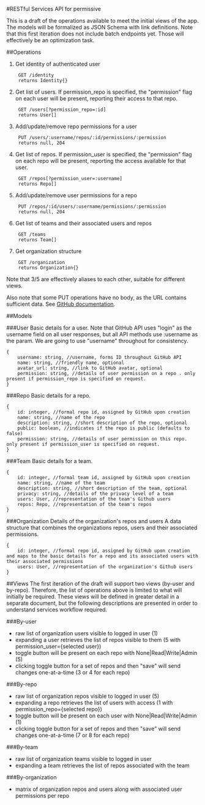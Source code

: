 #RESTful Services API for permissive

This is a draft of the operations available to meet the initial views of the app. The models will be formalized as JSON Schema with link definitions. Note that this first iteration does not include batch endpoints yet. Those will effectively be an optimization task.

##Operations

1. Get identity of authenticated user
  
        GET /identity
        returns Identity{}

2. Get list of users. If permission_repo is specified, the "permission" flag on each user will be present, reporting their access to that repo.

        GET /users[?permission_repo=:id]
        returns User[]

3. Add/update/remove repo permissions for a user

        PUT /users/:username/repos/:id/permissions/:permission
        returns null, 204

4. Get list of repos. If permission_user is specified, the "permission" flag on each repo will be present, reporting the access available for that user.

        GET /repos[?permission_user=:username]
        returns Repo[]

5. Add/update/remove user permissions for a repo

        PUT /repos/:id/users/:username/permissions/:permission
        returns null, 204
        
6. Get list of teams and their associated users and repos

        GET /teams
        returns Team[]
        
7. Get organization structure
        
        GET /organization
        returns Organization{}


Note that 3/5 are effectively aliases to each other, suitable for different views.

Also note that some PUT operations have no body, as the URL contains sufficient data. See [GitHub documentation](https://developer.github.com/v3/#http-verbs).

##Models

###User
Basic details for a user. Note that GitHub API uses "login" as the username field on all user responses, but all API methods use :username as the param. We are going to use "username" throughout for consistency.

    {
        username: string, //username, forms ID throughout GitHub API
        name: string, //friendly name, optional
        avatar_url: string, //link to GitHub avatar, optional
        permission: string, //details of user permission on a repo . only present if permission_repo is specified on request.
    }

###Repo
Basic details for a repo.

    {
        id: integer, //formal repo id, assigned by GitHub upon creation
        name: string, //name of the repo
        description: string, //short description of the repo, optional
        public: boolean, //indicates if the repo is public (defaults to false)
        permission: string, //details of user permission on this repo. only present if permission_user is specified on request.
    }
    
###Team
Basic details for a team.

    {
        id: integer, //formal team id, assigned by GitHub upon creation
        name: string, //name of the team
        description: string, //short description of the team, optional
        privacy: string, //details of the privacy level of a team
        users: User, //representation of the team's Github users
        repos: Repo, //representation of the team's repos
    }
    
###Organization
Details of the organization's repos and users
A data structure that combines the organizations repos, users and their associated permissions.

    {
        id: integer, //formal repo id, assigned by GitHub upon creation and maps to the basic details for a repo and its associated users with their associated permissions
        users: User, //representation of the organization's Github users
    }

##Views
The first iteration of the draft will support two views (by-user and by-repo). Therefore, the list of operations above is limited to what will initially be required. These views will be defined in greater detail in a separate document, but the following descriptions are presented in order to understand services workflow required.

###By-user
* raw list of organization users visible to logged in user (1)
* expanding a user retrieves the list of repos visible to them (5 with permission_user={selected user})
* toggle button will be present on each repo with None|Read|Write|Admin (5)
* clicking toggle button for a set of repos and then "save" will send changes one-at-a-time (3 or 4 for each repo)

###By-repo
* raw list of organization repos visible to logged in user (5)
* expanding a repo retrieves the list of users with access (1 with permission_repo={selected repo})
* toggle button will be present on each user with None|Read|Write|Admin (1)
* clicking toggle button for a set of repos and then "save" will send changes one-at-a-time (7 or 8 for each repo)

###By-team
* raw list of organization teams visible to logged in user
* expanding a team retrieves the list of repos associated with the team

###By-organization
* matrix of organization repos and users along with associated user permissions per repo
